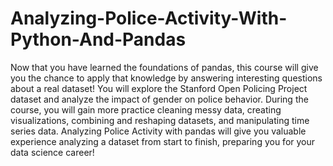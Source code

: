# Analyzing-Police-Activity-With-Python-And-Pandas
Now that you have learned the foundations of pandas, this course will give you the chance to apply that knowledge by answering interesting questions about a real dataset! You will explore the Stanford Open Policing Project dataset and analyze the impact of gender on police behavior. During the course, you will gain more practice cleaning messy data, creating visualizations, combining and reshaping datasets, and manipulating time series data. Analyzing Police Activity with pandas will give you valuable experience analyzing a dataset from start to finish, preparing you for your data science career!
